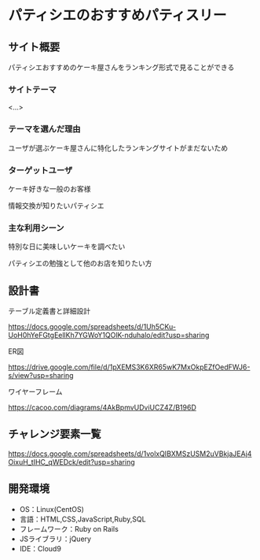 # パティシエのおすすめパティスリー

## サイト概要
パティシエおすすめのケーキ屋さんをランキング形式で見ることができる

### サイトテーマ
<...>

### テーマを選んだ理由
ユーザが選ぶケーキ屋さんに特化したランキングサイトがまだないため

### ターゲットユーザ
ケーキ好きな一般のお客様

情報交換が知りたいパティシエ

### 主な利用シーン
特別な日に美味しいケーキを調べたい

パティシエの勉強として他のお店を知りたい方

## 設計書
テーブル定義書と詳細設計

https://docs.google.com/spreadsheets/d/1Uh5CKu-UoH0hYeFGtgEellKh7YGWoY1QOlK-nduhalo/edit?usp=sharing

ER図

https://drive.google.com/file/d/1pXEMS3K6XR65wK7MxOkpEZfOedFWJ6-s/view?usp=sharing

ワイヤーフレーム

https://cacoo.com/diagrams/4AkBpmvUDviUCZ4Z/B196D

## チャレンジ要素一覧
https://docs.google.com/spreadsheets/d/1volxQIBXMSzUSM2uVBkjaJEAj4OixuH_tIHC_qWEDck/edit?usp=sharing

## 開発環境
- OS：Linux(CentOS)
- 言語：HTML,CSS,JavaScript,Ruby,SQL
- フレームワーク：Ruby on Rails
- JSライブラリ：jQuery
- IDE：Cloud9
